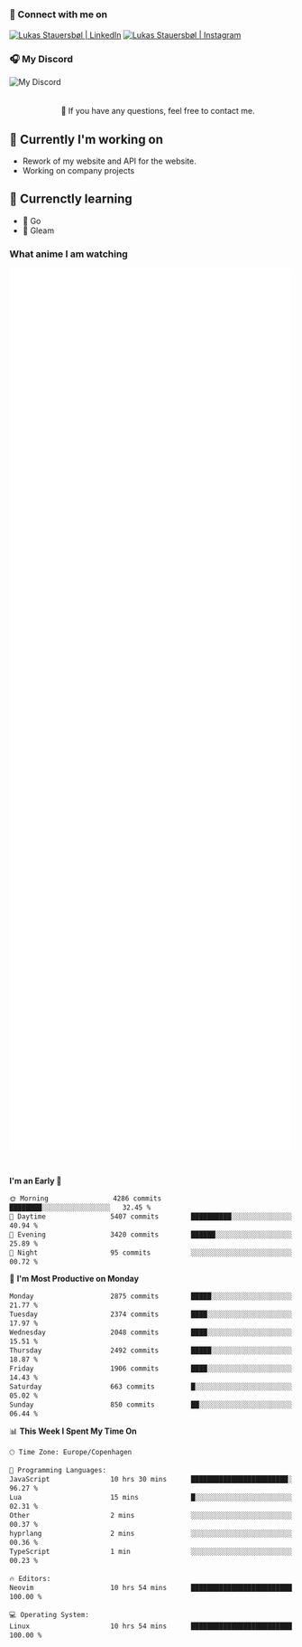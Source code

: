 ### 🔗 Connect with me on
<a href="https://www.instagram.com/lukas_stauersbol" target="_blank"><img align="center" src="https://raw.githubusercontent.com/stauersbol/stauersbol/main/images/instagram.svg" alt="Lukas Stauersbøl | LinkedIn" width="30px"/></a>
<a href="https://www.linkedin.com/in/lukas-stauersbol/" target="_blank"><img align="center" src="https://raw.githubusercontent.com/stauersbol/stauersbol/main/images/linkedin.svg" alt="Lukas Stauersbøl | Instagram" width="30px"/></a>

<p align="center">
 <h3>🎧 My Discord</h3>
 <img align="left" height="55px" src="https://discord.c99.nl/widget/theme-2/147806323323568128.png" alt="My Discord" />
</p>

<br/>
<br/>
<br/>
💬 If you have any questions, feel free to contact me.

## 🔭 Currently I'm working on
- Rework of my website and API for the website.
- Working on company projects
 
## 🌱 Currenctly learning
- 💙 Go
- 💜 Gleam

### What anime I am watching
<a href="https://anilist.co/user/slashiy/" align="center"><img align="center" width="500px" src="metrics.plugin.personal.anilist.svg" /></a>

<br/>

<!--START_SECTION:waka-->
**I'm an Early 🐤** 

```text
🌞 Morning                4286 commits        ████████░░░░░░░░░░░░░░░░░   32.45 % 
🌆 Daytime                5407 commits        ██████████░░░░░░░░░░░░░░░   40.94 % 
🌃 Evening                3420 commits        ██████░░░░░░░░░░░░░░░░░░░   25.89 % 
🌙 Night                  95 commits          ░░░░░░░░░░░░░░░░░░░░░░░░░   00.72 % 
```
📅 **I'm Most Productive on Monday** 

```text
Monday                   2875 commits        █████░░░░░░░░░░░░░░░░░░░░   21.77 % 
Tuesday                  2374 commits        ████░░░░░░░░░░░░░░░░░░░░░   17.97 % 
Wednesday                2048 commits        ████░░░░░░░░░░░░░░░░░░░░░   15.51 % 
Thursday                 2492 commits        █████░░░░░░░░░░░░░░░░░░░░   18.87 % 
Friday                   1906 commits        ████░░░░░░░░░░░░░░░░░░░░░   14.43 % 
Saturday                 663 commits         █░░░░░░░░░░░░░░░░░░░░░░░░   05.02 % 
Sunday                   850 commits         ██░░░░░░░░░░░░░░░░░░░░░░░   06.44 % 
```


📊 **This Week I Spent My Time On** 

```text
🕑︎ Time Zone: Europe/Copenhagen

💬 Programming Languages: 
JavaScript               10 hrs 30 mins      ████████████████████████░   96.27 % 
Lua                      15 mins             █░░░░░░░░░░░░░░░░░░░░░░░░   02.31 % 
Other                    2 mins              ░░░░░░░░░░░░░░░░░░░░░░░░░   00.37 % 
hyprlang                 2 mins              ░░░░░░░░░░░░░░░░░░░░░░░░░   00.36 % 
TypeScript               1 min               ░░░░░░░░░░░░░░░░░░░░░░░░░   00.23 % 

🔥 Editors: 
Neovim                   10 hrs 54 mins      █████████████████████████   100.00 % 

💻 Operating System: 
Linux                    10 hrs 54 mins      █████████████████████████   100.00 % 
```


<!--END_SECTION:waka-->
